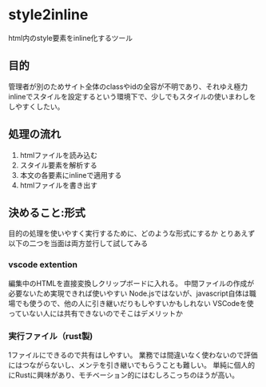 # style2inline

html内のstyle要素をinline化するツール

## 目的
管理者が別のためサイト全体のclassやidの全容が不明であり、それゆえ極力inlineでスタイルを設定するという環境下で、少しでもスタイルの使いまわしをしやすくしたい。

## 処理の流れ
1. htmlファイルを読み込む
2. スタイル要素を解析する
3. 本文の各要素にinlineで適用する
4. htmlファイルを書き出す

## 決めること:形式
目的の処理を使いやすく実行するために、どのような形式にするか
とりあえず以下の二つを当面は両方並行して試してみる
###  vscode extention
編集中のHTMLを直接変換しクリップボードに入れる。
中間ファイルの作成が必要ないため実現できれば使いやすい
Node.jsではないが、javascript自体は職場でも使うので、他の人に引き継いだりもしやすいかもしれない
VSCodeを使っていない人には共有できないのでそこはデメリットか

### 実行ファイル（rust製)
1ファイルにできるので共有はしやすい。
業務では間違いなく使わないので評価にはつながらないし、メンテを引き継いでもらうことも難しい。
単純に個人的にRustに興味があり、モチベーション的にはむしろこっちのほうが高い。
